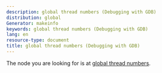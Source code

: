 ```yaml
---
description: global thread numbers (Debugging with GDB)
distribution: global
Generator: makeinfo
keywords: global thread numbers (Debugging with GDB)
lang: en
resource-type: document
title: global thread numbers (Debugging with GDB)
---
```

The node you are looking for is at [global thread numbers](Threads.html#global-thread-numbers).
